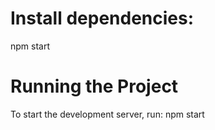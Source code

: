 # Install dependencies:

  npm start
   
# Running the Project
To start the development server, run:
npm start





















